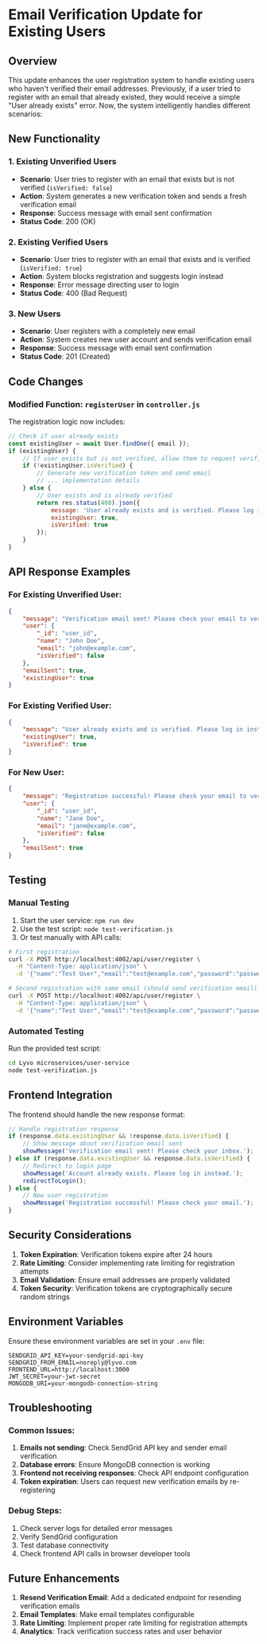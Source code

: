 # Email Verification Update for Existing Users

## Overview

This update enhances the user registration system to handle existing users who haven't verified their email addresses. Previously, if a user tried to register with an email that already existed, they would receive a simple "User already exists" error. Now, the system intelligently handles different scenarios:

## New Functionality

### 1. Existing Unverified Users
- **Scenario**: User tries to register with an email that exists but is not verified (`isVerified: false`)
- **Action**: System generates a new verification token and sends a fresh verification email
- **Response**: Success message with email sent confirmation
- **Status Code**: 200 (OK)

### 2. Existing Verified Users
- **Scenario**: User tries to register with an email that exists and is verified (`isVerified: true`)
- **Action**: System blocks registration and suggests login instead
- **Response**: Error message directing user to login
- **Status Code**: 400 (Bad Request)

### 3. New Users
- **Scenario**: User registers with a completely new email
- **Action**: System creates new user account and sends verification email
- **Response**: Success message with email sent confirmation
- **Status Code**: 201 (Created)

## Code Changes

### Modified Function: `registerUser` in `controller.js`

The registration logic now includes:

```javascript
// Check if user already exists
const existingUser = await User.findOne({ email });
if (existingUser) {
    // If user exists but is not verified, allow them to request verification again
    if (!existingUser.isVerified) {
        // Generate new verification token and send email
        // ... implementation details
    } else {
        // User exists and is already verified
        return res.status(400).json({ 
            message: 'User already exists and is verified. Please log in instead.',
            existingUser: true,
            isVerified: true
        });
    }
}
```

## API Response Examples

### For Existing Unverified User:
```json
{
    "message": "Verification email sent! Please check your email to verify your account.",
    "user": {
        "_id": "user_id",
        "name": "John Doe",
        "email": "john@example.com",
        "isVerified": false
    },
    "emailSent": true,
    "existingUser": true
}
```

### For Existing Verified User:
```json
{
    "message": "User already exists and is verified. Please log in instead.",
    "existingUser": true,
    "isVerified": true
}
```

### For New User:
```json
{
    "message": "Registration successful! Please check your email to verify your account.",
    "user": {
        "_id": "user_id",
        "name": "Jane Doe",
        "email": "jane@example.com",
        "isVerified": false
    },
    "emailSent": true
}
```

## Testing

### Manual Testing
1. Start the user service: `npm run dev`
2. Use the test script: `node test-verification.js`
3. Or test manually with API calls:

```bash
# First registration
curl -X POST http://localhost:4002/api/user/register \
  -H "Content-Type: application/json" \
  -d '{"name":"Test User","email":"test@example.com","password":"password123"}'

# Second registration with same email (should send verification email)
curl -X POST http://localhost:4002/api/user/register \
  -H "Content-Type: application/json" \
  -d '{"name":"Test User","email":"test@example.com","password":"password123"}'
```

### Automated Testing
Run the provided test script:
```bash
cd Lyvo microservices/user-service
node test-verification.js
```

## Frontend Integration

The frontend should handle the new response format:

```javascript
// Handle registration response
if (response.data.existingUser && !response.data.isVerified) {
    // Show message about verification email sent
    showMessage('Verification email sent! Please check your inbox.');
} else if (response.data.existingUser && response.data.isVerified) {
    // Redirect to login page
    showMessage('Account already exists. Please log in instead.');
    redirectToLogin();
} else {
    // New user registration
    showMessage('Registration successful! Please check your email.');
}
```

## Security Considerations

1. **Token Expiration**: Verification tokens expire after 24 hours
2. **Rate Limiting**: Consider implementing rate limiting for registration attempts
3. **Email Validation**: Ensure email addresses are properly validated
4. **Token Security**: Verification tokens are cryptographically secure random strings

## Environment Variables

Ensure these environment variables are set in your `.env` file:

```env
SENDGRID_API_KEY=your-sendgrid-api-key
SENDGRID_FROM_EMAIL=noreply@lyvo.com
FRONTEND_URL=http://localhost:3000
JWT_SECRET=your-jwt-secret
MONGODB_URI=your-mongodb-connection-string
```

## Troubleshooting

### Common Issues:

1. **Emails not sending**: Check SendGrid API key and sender email verification
2. **Database errors**: Ensure MongoDB connection is working
3. **Frontend not receiving responses**: Check API endpoint configuration
4. **Token expiration**: Users can request new verification emails by re-registering

### Debug Steps:

1. Check server logs for detailed error messages
2. Verify SendGrid configuration
3. Test database connectivity
4. Check frontend API calls in browser developer tools

## Future Enhancements

1. **Resend Verification Email**: Add a dedicated endpoint for resending verification emails
2. **Email Templates**: Make email templates configurable
3. **Rate Limiting**: Implement proper rate limiting for registration attempts
4. **Analytics**: Track verification success rates and user behavior 